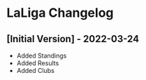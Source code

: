 # LaLiga Changelog

## [Initial Version] - 2022-03-24

- Added Standings
- Added Results
- Added Clubs
